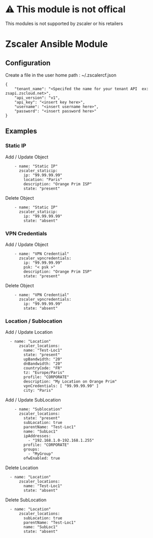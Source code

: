 # :warning: This module is not offical
This modules is not supported by zscaler or his retailers

# Zscaler Ansible Module

## Configuration

Create a file in the user home path : ~/.zscalercf.json
```
{  
    "tenant_name": "<Specifed the name for your tenant API  ex: zsapi.zscloud.net>",
    "api_version": "v1",
    "api_key": "<insert key here>",
    "username": "<insert username here>",
    "password": "<insert password here>"
}
```

## Examples

### Static IP

Add / Update Object
```
    - name: "Static IP"
      zscaler_staticip:
        ip: "99.99.99.99"
        location: "Paris"
        description: "Orange Prim ISP"
        state: "present"
```

Delete Object
```
    - name: "Static IP"
      zscaler_staticip:
        ip: "99.99.99.99"
        state: "absent"
```

### VPN Credentials

Add / Update Object
```
    - name: "VPN Credential"
      zscaler_vpncredentials:
        ip: "99.99.99.99"
        psk: "< psk >"
        description: "Orange Prim ISP"
        state: "present"
```

Delete Object
```
    - name: "VPN Credential"
      zscaler_vpncredentials:
        ip: "99.99.99.99"
        state: "absent"
```

### Location / Sublocation

Add / Update Location
```
  - name: "Location"
      zscaler_locations:
        name: "Test-Loc1"
        state: "present"
        upBandwidth: "20"
        dnBandwidth: "20"
        countryCode: "FR"
        tz: "Europe/Paris"
        profile: "CORPORATE"
        description: "My Location on Orange Prim"
        vpnCredentials: [ "99.99.99.99" ]
        city: "Paris"
```

Add / Update SubLocation
```
    - name: "Sublocation"
      zscaler_locations:
        state: "present"
        subLocation: true
        parentName: "Test-Loc1"
        name: "SubLoc1"
        ipAddresses:
          - "192.168.1.0-192.168.1.255"
        profile: "CORPORATE"
        groups:
          - "MyGroup"
        ofwEnabled: true
```

Delete Location
```
  - name: "Location"
      zscaler_locations:
        name: "Test-Loc1"
        state: "absent"
```

Delete SubLocation
```
  - name: "Location"
      zscaler_locations:
        subLocation: true
        parentName: "Test-Loc1"
        name: "SubLoc1"
        state: "absent"
```
